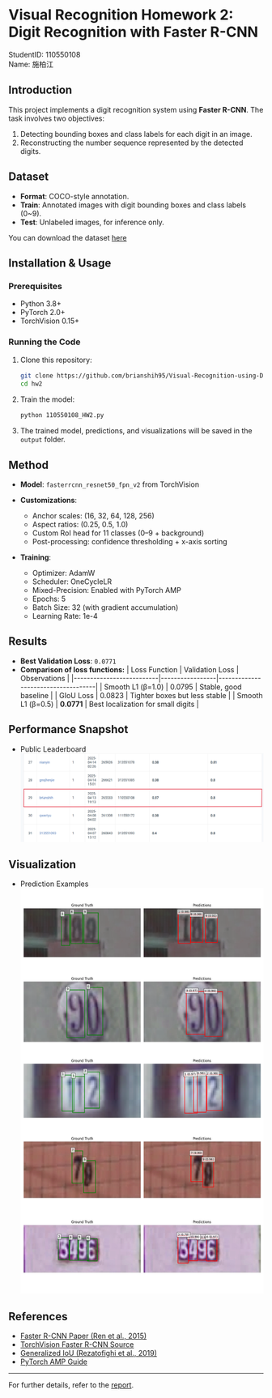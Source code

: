 # Visual Recognition Homework 2: Digit Recognition with Faster R-CNN

StudentID: 110550108  
Name: 施柏江

## Introduction
This project implements a digit recognition system using **Faster R-CNN**. The task involves two objectives:
1. Detecting bounding boxes and class labels for each digit in an image.
2. Reconstructing the number sequence represented by the detected digits.

## Dataset
- **Format**: COCO-style annotation.
- **Train**: Annotated images with digit bounding boxes and class labels (0~9).
- **Test**: Unlabeled images, for inference only.

You can download the dataset [here](https://drive.google.com/file/d/13JXJ_hIdcloC63sS-vF3wFQLsUP1sMz5/view)

## Installation & Usage
### Prerequisites
- Python 3.8+
- PyTorch 2.0+
- TorchVision 0.15+

### Running the Code
1. Clone this repository:
   ```bash
   git clone https://github.com/brianshih95/Visual-Recognition-using-Deep-Learning.git
   cd hw2
   ```
2. Train the model:
   ```bash
   python 110550108_HW2.py
   ```
3. The trained model, predictions, and visualizations will be saved in the `output` folder.

## Method
- **Model**: `fasterrcnn_resnet50_fpn_v2` from TorchVision
- **Customizations**:
  - Anchor scales: (16, 32, 64, 128, 256)
  - Aspect ratios: (0.25, 0.5, 1.0)
  - Custom RoI head for 11 classes (0–9 + background)
  - Post-processing: confidence thresholding + x-axis sorting

- **Training**:
  - Optimizer: AdamW
  - Scheduler: OneCycleLR
  - Mixed-Precision: Enabled with PyTorch AMP
  - Epochs: 5
  - Batch Size: 32 (with gradient accumulation)
  - Learning Rate: 1e-4

## Results
- **Best Validation Loss**: `0.0771`
- **Comparison of loss functions:**
  | Loss Function            | Validation Loss | Observations                       |
  |--------------------------|-----------------|------------------------------------|
  | Smooth L1 (β=1.0)        | 0.0795          | Stable, good baseline              |
  | GIoU Loss                | 0.0823          | Tighter boxes but less stable      |
  | Smooth L1 (β=0.5)        | **0.0771**      | Best localization for small digits |

## Performance Snapshot
- Public Leaderboard
 ![](leaderboard.png)

## Visualization
- Prediction Examples  
 ![](output/predictions_visualization.png)

## References
- [Faster R-CNN Paper (Ren et al., 2015)](https://arxiv.org/abs/1506.01497)
- [TorchVision Faster R-CNN Source](https://github.com/pytorch/vision/blob/main/torchvision/models/detection/faster_rcnn.py)
- [Generalized IoU (Rezatofighi et al., 2019)](https://arxiv.org/abs/1902.09630)
- [PyTorch AMP Guide](https://pytorch.org/docs/stable/amp.html)

---
For further details, refer to the [report](110550108_HW2.pdf).
